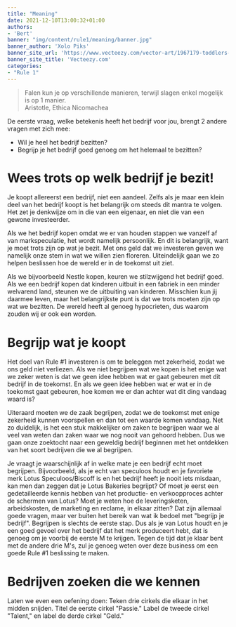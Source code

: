 ```yaml
---
title: "Meaning"
date: 2021-12-10T13:00:32+01:00
authors: 
- 'Bert'
banner: "img/content/rule1/meaning/banner.jpg"
banner_author: 'Xolo Piks'
banner_site_url: 'https://www.vecteezy.com/vector-art/1967179-toddlers-hugging-each-other'
banner_site_title: 'Vecteezy.com'
categories: 
- "Rule 1"
---
```



> Falen kun je op verschillende manieren, terwijl slagen enkel mogelijk is op 1 manier.   
> Aristotle, Ethica Nicomachea

De eerste vraag, welke betekenis heeft het bedrijf voor jou, brengt 2 andere vragen met zich mee:

- Wil je heel het bedrijf bezitten?
- Begrijp je het bedrijf goed genoeg om het helemaal te bezitten?

# Wees trots op welk bedrijf je bezit!

Je koopt allereerst een bedrijf, niet een aandeel. Zelfs als je maar een klein deel van het bedrijf koopt is het belangrijk om steeds dit mantra te volgen. Het zet je denkwijze om in die van een eigenaar, en niet die van een gewone investeerder.

Als we het bedrijf kopen omdat we er van houden stappen we vanzelf af van markspeculatie, het wordt namelijk persoonlijk. En dit is belangrijk, want je moet trots zijn op wat je bezit. Met ons geld dat we investeren geven we namelijk onze stem in wat we willen zien floreren. Uiteindelijk gaan we zo helpen beslissen hoe de wereld er in de toekomst uit ziet.

Als we bijvoorbeeld Nestle kopen, keuren we stilzwijgend het bedrijf goed. Als we een bedrijf kopen dat kinderen uitbuit in een fabriek in een minder welvarend land, steunen we de uitbuiting van kinderen. Misschien kun jij daarmee leven, maar het belangrijkste punt is dat we trots moeten zijn op wat we bezitten. De wereld heeft al genoeg hypocrieten, dus waarom zouden wij er ook een worden.

# Begrijp wat je koopt

Het doel van Rule #1 investeren is om te beleggen met zekerheid, zodat we ons geld niet verliezen. Als we niet begrijpen wat we kopen is het enige wat we zeker weten is dat we geen idee hebben wat er gaat gebeuren met dit bedrijf in de toekomst. En als we geen idee hebben wat er wat er in de toekomst gaat gebeuren, hoe komen we er dan achter wat dit ding
vandaag waard is?

Uiteraard moeten we de zaak begrijpen, zodat we de toekomst met enige zekerheid kunnen voorspellen en dan tot een waarde komen vandaag. Net zo duidelijk, is het een stuk makkelijker om zaken te begrijpen waar we al veel van weten dan zaken waar we nog nooit van gehoord hebben. Dus we gaan onze zoektocht naar een geweldig bedrijf beginnen met het ontdekken van het soort bedrijven die we al begrijpen.

Je vraagt je waarschijnlijk af in welke mate je een bedrijf echt moet begrijpen. Bijvoorbeeld, als je echt van speculoos houdt en je favoriete merk Lotus Speculoos/Biscoff is en het bedrijf heeft je nooit iets misdaan, kan men dan zeggen dat je Lotus Bakeries begrijpt? Of moet je eerst een gedetailleerde kennis hebben van het productie- en verkoopproces achter de schermen van Lotus? Moet je weten hoe de leveringsketen, arbeidskosten, de marketing en reclame, in elkaar zitten? Dat zijn allemaal goede vragen, maar ver buiten het bereik van wat ik bedoel met "begrijp je bedrijf". Begrijpen is slechts de eerste stap. Dus als je van Lotus houdt en je een goed gevoel over het bedrijf dat het merk produceert hebt, dat is genoeg om je voorbij de eerste M te krijgen. Tegen de tijd dat je klaar bent met de andere drie M's, zul je genoeg weten over deze business om een goede Rule #1 beslissing te maken.

# Bedrijven zoeken die we kennen

Laten we even een oefening doen: Teken drie cirkels die elkaar in het midden snijden.
Titel de eerste cirkel "Passie." Label de tweede cirkel "Talent," en label de
derde cirkel "Geld."
